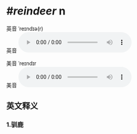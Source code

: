 # ***\#reindeer*** n
英音 ˈreɪndɪə(r)  
英音
<audio src="./media/reindeer1_AAC.aac" controls="controls"></audio>

美音 ˈreɪndɪr  
美音
<audio src="./media/reindeer1_AAC.aac" controls="controls"></audio>



  

英文释义
---
### 1.**驯鹿**  


